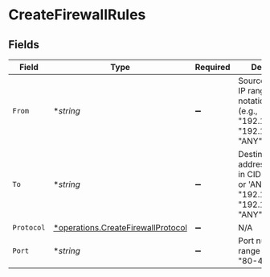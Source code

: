 # CreateFirewallRules


## Fields

| Field                                                                                                      | Type                                                                                                       | Required                                                                                                   | Description                                                                                                |
| ---------------------------------------------------------------------------------------------------------- | ---------------------------------------------------------------------------------------------------------- | ---------------------------------------------------------------------------------------------------------- | ---------------------------------------------------------------------------------------------------------- |
| `From`                                                                                                     | **string*                                                                                                  | :heavy_minus_sign:                                                                                         | Source IP address, IP range in CIDR notation, or 'ANY' (e.g., "192.168.1.1", "192.168.1.0/24", "ANY")      |
| `To`                                                                                                       | **string*                                                                                                  | :heavy_minus_sign:                                                                                         | Destination IP address, IP range in CIDR notation, or 'ANY' (e.g., "192.168.1.1", "192.168.1.0/24", "ANY") |
| `Protocol`                                                                                                 | [*operations.CreateFirewallProtocol](../../models/operations/createfirewallprotocol.md)                    | :heavy_minus_sign:                                                                                         | N/A                                                                                                        |
| `Port`                                                                                                     | **string*                                                                                                  | :heavy_minus_sign:                                                                                         | Port number or range (e.g., "80", "80-443")                                                                |